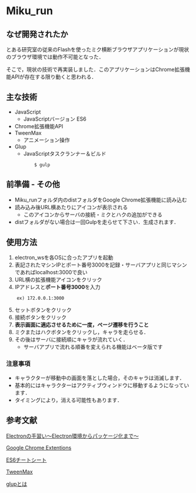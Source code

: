 # Miku_run
## なぜ開発されたか
とある研究室の従来のFlashを使ったミク横断ブラウザアプリケーションが現状のブラウザ環境では動作不可能となった．

そこで，現状の技術で再実装しました．このアプリケーションはChrome拡張機能APIが存在する限り動くと思われる．

## 主な技術
- JavaScript
    - JavaScriptバージョン ES6
- Chrome拡張機能API
- TweenMax
    - アニメーション操作
- Glup
    - JavaScriptタスクランナー＆ビルド
        ```
            $ gulp
        ```
## 前準備 - その他
- Miku_runフォルダ内のdistフォルダをGoogle Chrome拡張機能に読み込む
- 読み込み後URL横あたりにアイコンが表示される
    - このアイコンからサーバの接続・ミクとハクの追加ができる
- distフォルダがない場合は一回Gulpを走らせて下さい．生成されます．
## 使用方法
1. electron_wsを各OSに合ったアプリを起動
2. 表記されたマシンIPとポート番号3000を記録・サーバアプリと同じマシンであればlocalhost:3000で良い
3. URL横の拡張機能アイコンをクリック
4. IPアドレスと**ポート番号3000**を入力
```
    ex) 172.0.0.1:3000
```
5. セットボタンをクリック
6. 接続ボタンをクリック
7. **表示画面に適応させるために一度，ページ遷移を行うこと**
8. ミクまたはハクボタンをクリックし，キャラを走らせる．
9. その後はサーバに接続順にキャラが流れていく．
    - サーバアプリで流れる順番を変えられる機能はベータ版です

### 注意事項
+ キャラクターが移動中の画面を落とした場合，そのキャラは消滅します．
+ 基本的にはキャラクターはアクティブウィンドウに移動するようになっています．
+ タイミングにより，消える可能性もあります．

## 参考文献
[Electronの手習い〜Electron環境からパッケージ化まで〜](http://qiita.com/tagosaku324/items/c720499080d523bbe1d7)

[Google Chrome Extentions](https://developer.chrome.com/extensions)

[ES6チートシート](http://postd.cc/es6-cheatsheet/)

[TweenMax](https://greensock.com/tweenmax)

[glupとは](https://app.codegrid.net/entry/gulp-1)





